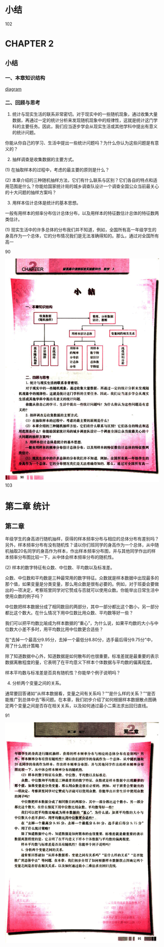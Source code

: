 # 小结

102

# CHAPTER 2

## 小结

### 一、本章知识结构

[diagram](images/diagram.png)


### 二、回顾与思考

1. 统计与现实生活的联系非常密切。对于现实中的一些随机现象，通过收集大量数据，再通过一定的统计分析来发现随机现象中的规律性，这就是统计这门学科的主要任务。因此，我们应当逐步学会从现实生活或其他学科中提出有意义的统计问题。

你能从你自己的学习、生活中提出一些统计问题吗？为什么你认为这些问题是有意义的？

2. 抽样调查是收集数据的主要方式。

(1) 在抽取样本的过程中，考虑的最主要的原则是什么？

(2) 本章介绍的三种随机抽样方法，它们有什么联系与区别？它们各自的特点和适用范围是什么？你能给国家统计局的城乡调查队设计一个调查全国公众当前最关心的十大问题的抽样方案吗？

3. 用样本估计总体是统计的基本思想。

一般有用样本的频率分布估计总体分布，以及用样本的特征数估计总体的特征数两类估计。

(1) 现实生活中的许多总体的分布我们并不知道，例如，全国所有高一年级学生的身高作为一个总体，它的分布情况我们是无法准确得知的。那么，通过对全国所有高一

90

![102](../../book/人教版高中数学A版必修3/人教版高中数学A版必修3_102.png)
103

# 第二章 统计

## 第二章

年级学生的身高进行随机抽样，获得的样本频率分布与相应的总体分布有差别吗？另外，样本频率分布有没有随机性？请以你们班同学的身高作为一个总体，从中随机抽取20名同学的身高作为样本，作出样本频率分布图，并与其他同学作出的样本频率分布图比较一下，从中体会样本频率分布的随机性。

(2) 样本的数字特征有众数、中位数、平均数以及标准差。

众数、中位数和平均数是三种最常用的数字特征。众数就是样本数据中出现最多的那个值，如果变量是分类变量，那么用众数是很有必要的。例如，对于班委会要做出的—项决定，考察班里同学对它赞成与否就可以使用众数。你能举出日常生活中使用众数的例子吗？

中位数把样本数据分成了相同数目的两部分，其中一部分都比这个数小，另一部分都比这个数大。在什么情况下用中位数比用众数、平均数等好一些？

我们可以把平均数比喻成为样本数据的“重心”，为什么说，如果平均数的大小与中位数大小差不多时，用平均数比用中位数更合适些？

在“去掉一个最高分9.95分，去掉一个最低分8.80分，选手最后得分9.75分”中，用了什么统计策略？

除了知道数据中心外，知道数据是如何散布的也很重要。标准差就是最重要的表示数据离散程度的量，它表明了在平均意义下样本个体数据与平均数的偏离程度。

样本平均数与标准差是否具有随机性？你能举个例子说明吗？

4. 分析两个变量之间的关系。

通常要回答诸如“从样本数据看，变量之间有关系吗？”“是什么样的关系？”“是否能推广到总体中去”等问题。在本章，我们初步介绍了如何根据样本数据散点图确定两个变量之间是否存在相关关系，以及如何通过最小二乘法求出回归直线。

91

![103](../../book/人教版高中数学A版必修3/人教版高中数学A版必修3_103.png)
